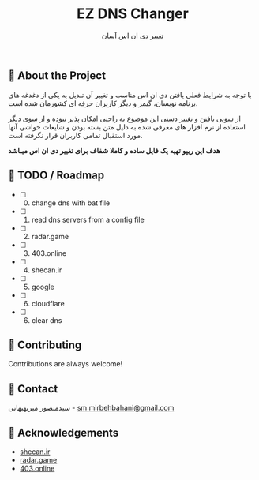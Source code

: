 <div align="center">
<!--<img src="image/persian-dictionary.png" alt="logo" width="450" height="150" />-->
  <h1>EZ DNS Changer</h1>
  <p>تغییر دی ان اس آسان</p>
</div>

<br />

<!-- About the Project -->

## :star2: About the Project

با توجه به شرایط فعلی یافتن دی ان اس مناسب و تغییر آن تبدیل به یکی از دغدغه های برنامه نویسان، گیمر و دیگر کاربران حرفه ای کشورمان شده است.

از سویی یافتن و تغییر دستی این موضوع به راحتی امکان پذیر نبوده و از سوی دیگر استفاده از نرم افزار های معرفی شده به دلیل متن بسته بودن و شایعات حواشی آنها مورد استقبال تمامی کاربران قرار نگرفته است.

**هدف این ریپو تهیه یک فایل ساده و کاملا شفاف برای تغییر دی ان اس میباشد**

<!-- Roadmap -->

## :compass: TODO / Roadmap

* [ ] 0. change dns with bat file
* [ ] 1. read dns servers from a config file
* [ ] 2. radar.game
* [ ] 3. 403.online
* [ ] 4. shecan.ir
* [ ] 5. google
* [ ] 6. cloudflare
* [ ] 6. clear dns


<!-- Known Issues -->

<!--## :warning: Known Issues

* issue 1
-->
<!-- Contributing -->

## :wave: Contributing

Contributions are always welcome!

<!-- Contact -->

## :handshake: Contact

سیدمنصور میربهبهانی - sm.mirbehbahani@gmail.com

<!-- Acknowledgments -->

## :gem: Acknowledgements
- [shecan.ir](https://shecan.ir/)
- [radar.game](https://radar.game/)
- [403.online](https://403.online/)
